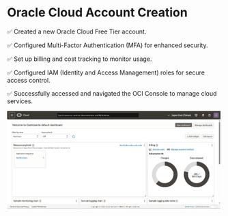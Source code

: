 # Oracle Cloud Account Creation

✅ Created a new Oracle Cloud Free Tier account.

✅ Configured Multi-Factor Authentication (MFA) for enhanced security.

✅ Set up billing and cost tracking to monitor usage.

✅ Configured IAM (Identity and Access Management) roles for secure access control.

✅ Successfully accessed and navigated the OCI Console to manage cloud services.

<img src="image.png" alt="account" width="500">

